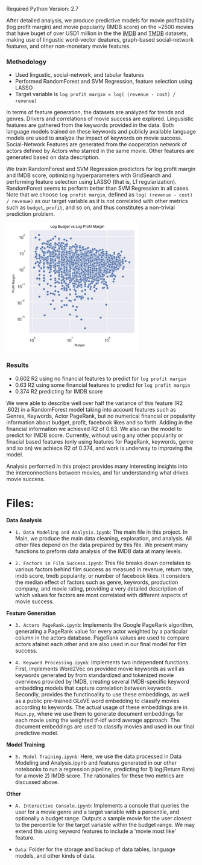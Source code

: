 Required Python Version: 2.7

After detailed analysis, we produce predictive models for movie profitability (log profit margin) and movie popularity (IMDB score) on the ~2500 movies that have buget of over USD1 million in the the [IMDB](https://data.world/popculture/imdb-5000-movie-dataset) and [TMDB](https://www.kaggle.com/tmdb/tmdb-movie-metadata) datasets, making use of lingustic word-vector deatures, graph-based social-network features, and other non-monetary movie features.

### Methodology
- Used lingustic, social-network, and tabular features
- Performed RandomForest and SVM Regression, feature selection using LASSO
- Target variable is `log profit margin = log( (revenue - cost) / revenue)`

In terms of feature generation, the datasets are analyzed for trends and genres. Drivers and correlations of movie success are explored. Lingusistic features are gathered from the keywords provided in the data. Both language models trained on these keywords and publicly available language models are used to analyze the impact of keywords on movie success. Social-Network Features are generated from the cooperation network of actors defined by Actors who starred in the same movie. Other features are generated based on data description. 

We train RandomForest and SVM Regression predictors for log profit margin and IMDB score, optimizing hyperparameters with GridSearch and performing feature selection using LASSO (that is, L1 regularization). RandomForest seems to perform better than SVM Regression in all cases. Note that we choose `log profit margin`, defined as `log( (revenue - cost) / revenue)` as our target variable as it is not correlated with other metrics such as `budget`, `profit`, and so on, and thus constitutes a non-trivial prediction problem.

<img src="target_var_corr.png" alt="target variable corr" width="350"/>

### Results
 - 0.602 R2 using no financial features to predict for `log profit margin`
 - 0.63 R2 using some financial features to predict for `log profit margin`
 - 0.374 R2 predicting for IMDB score
 
We were able to describe well over half the variance of this feature (R2 .602) in a RandomForest model taking into account features such as Genres, Keywords, Actor PageRank, but no numerical financial or popularity information about budget, profit, facebook likes and so forth. Adding in the financial information we achieved R2 of 0.63.
We also ran the model to predict for IMDB score. Currently, without using any other popularity or finacial based features (only using features for PageRank, keywords, genre and so on) we achiece R2 of 0.374, and work is underway to improving the model.

Analysis performed in this project provides many interesting insights into the interconnections between movies, and for understanding what drives movie success.

# Files:
**Data Analysis**
 - `1. Data Modeling and Analysis.ipynb`: The main file in this project. In Main, we produce the main data cleaning, exploration, and analysis. All other files depend on the data prepared by this file. We present many functions to preform data analysis of the IMDB data at many levels.

 - `2. Factors in Film Success.ipynb`: This file breaks down correlates to various factors behind film success as measued in revenue, return rate, imdb score, tmdb popularity, or number of facebook likes. It considers the median effect of factors such as genre, keywords, production company, and movie rating, providing a very detailed description of which values for factors are most correlated with different aspects of movie success.

**Feature Generation**
- `3. Actors PageRank.ipynb`: Implements the Google PageRank algorithm, generating a PageRank value for every actor weighted by a particular column in the actors database. PageRank values are used to compare actors afainst each other and are also used in our final model for film success.

- `4. Keyword Processing.ipynb`: Implements two independent functions. First, implements Word2Vec on provided movie keywords as well as keywords generated by from standardized and tokenized movie overviews provided by IMDB, creating several IMDB-specific keyword embedding models that capture correlation between keywords. Secondly, provides the functinoality to use these embeddings, as well as a public pre-trained GLoVE word embedding to classify movies according to keywords. The actual usage of these embeddings are in `Main.py`, where we use them to generate document embeddings for each movie using the weighted tf-idf word average approach. The document embeddings are used to classify movies and used in our final predictive model.

**Model Training**
 - `5. Model Training.ipynb`: Here, we use the data processed in Data Modeling and Analysis.ipynb and features generated in our other notebooks to run a regression pipeline, predicting for 1) log(Return Rate) for a movie 2) IMDB score. The rationalies for these two metrics are discussed above.

**Other**
- `A. Interactive Console.ipynb`: Implements a console that queries the user for a movie genre and a target variable with a percentile, and optionally a budget range. Outputs a sample movie for the user closest to the percentile for the target variable within the budget range. We may extend this using keyword features to include a 'movie most like' feature.

- `Data`: Folder for the storage and backup of data tables, language models, and other kinds of data.


